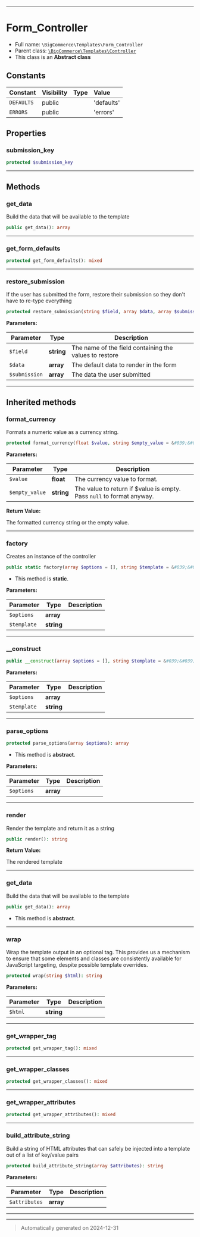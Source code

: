 ***

# Form_Controller





* Full name: `\BigCommerce\Templates\Form_Controller`
* Parent class: [`\BigCommerce\Templates\Controller`](./classes/BigCommerce/Templates/Controller.md)
* This class is an **Abstract class**


## Constants

| Constant | Visibility | Type | Value |
|:---------|:-----------|:-----|:------|
|`DEFAULTS`|public| |&#039;defaults&#039;|
|`ERRORS`|public| |&#039;errors&#039;|

## Properties


### submission_key



```php
protected $submission_key
```







***

## Methods


### get_data

Build the data that will be available to the template

```php
public get_data(): array
```












***

### get_form_defaults



```php
protected get_form_defaults(): mixed
```












***

### restore_submission

If the user has submitted the form, restore their submission
so they don't have to re-type everything

```php
protected restore_submission(string $field, array $data, array $submission): array
```








**Parameters:**

| Parameter | Type | Description |
|-----------|------|-------------|
| `$field` | **string** | The name of the field containing the values to restore |
| `$data` | **array** | The default data to render in the form |
| `$submission` | **array** | The data the user submitted |





***


## Inherited methods


### format_currency

Formats a numeric value as a currency string.

```php
protected format_currency(float $value, string $empty_value = &#039;&#039;): string
```








**Parameters:**

| Parameter | Type | Description |
|-----------|------|-------------|
| `$value` | **float** | The currency value to format. |
| `$empty_value` | **string** | The value to return if $value is empty. Pass `null` to format anyway. |


**Return Value:**

The formatted currency string or the empty value.




***

### factory

Creates an instance of the controller

```php
public static factory(array $options = [], string $template = &#039;&#039;): static
```



* This method is **static**.




**Parameters:**

| Parameter | Type | Description |
|-----------|------|-------------|
| `$options` | **array** |  |
| `$template` | **string** |  |





***

### __construct



```php
public __construct(array $options = [], string $template = &#039;&#039;): mixed
```








**Parameters:**

| Parameter | Type | Description |
|-----------|------|-------------|
| `$options` | **array** |  |
| `$template` | **string** |  |





***

### parse_options



```php
protected parse_options(array $options): array
```




* This method is **abstract**.



**Parameters:**

| Parameter | Type | Description |
|-----------|------|-------------|
| `$options` | **array** |  |





***

### render

Render the template and return it as a string

```php
public render(): string
```









**Return Value:**

The rendered template




***

### get_data

Build the data that will be available to the template

```php
public get_data(): array
```




* This method is **abstract**.







***

### wrap

Wrap the template output in an optional tag. This provides us a mechanism
to ensure that some elements and classes are consistently available
for JavaScript targeting, despite possible template overrides.

```php
protected wrap(string $html): string
```








**Parameters:**

| Parameter | Type | Description |
|-----------|------|-------------|
| `$html` | **string** |  |





***

### get_wrapper_tag



```php
protected get_wrapper_tag(): mixed
```












***

### get_wrapper_classes



```php
protected get_wrapper_classes(): mixed
```












***

### get_wrapper_attributes



```php
protected get_wrapper_attributes(): mixed
```












***

### build_attribute_string

Build a string of HTML attributes that can safely be
injected into a template out of a list of key/value pairs

```php
protected build_attribute_string(array $attributes): string
```








**Parameters:**

| Parameter | Type | Description |
|-----------|------|-------------|
| `$attributes` | **array** |  |





***


***
> Automatically generated on 2024-12-31

